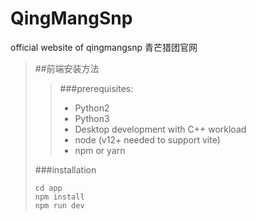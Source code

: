 # QingMangSnp
official website of qingmangsnp
青芒猎团官网

>
> ##前端安装方法
> 
>> ###prerequisites: 
>> * Python2
>> * Python3
>> * Desktop development with C++ workload
>> * node (v12+ needed to support vite)
>> * npm or yarn
> 
> ###installation
> ```shell
> cd app
> npm install
> npm run dev
> ```
> 